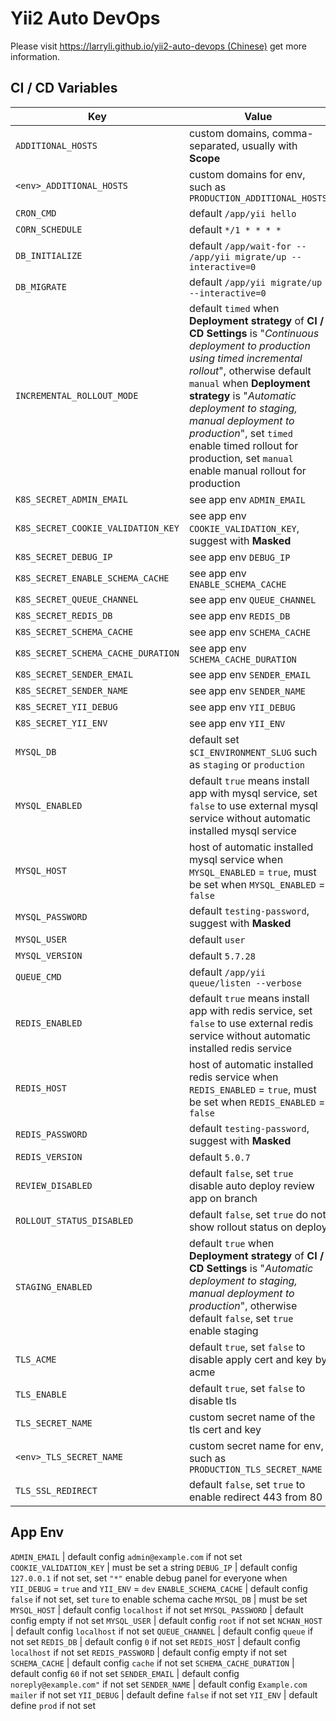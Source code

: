 # Yii2 Auto DevOps

Please visit [https://larryli.github.io/yii2-auto-devops (Chinese)](https://larryli.github.io/yii2-auto-devops) get more information.

## CI / CD Variables

Key | Value
--- | ---
`ADDITIONAL_HOSTS` | custom domains, comma-separated, usually with **Scope**
`<env>_ADDITIONAL_HOSTS` | custom domains for env, such as `PRODUCTION_ADDITIONAL_HOSTS`
`CRON_CMD` | default `/app/yii hello`
`CORN_SCHEDULE` | default `*/1 * * * *`
`DB_INITIALIZE` | default `/app/wait-for -- /app/yii migrate/up --interactive=0`
`DB_MIGRATE` | default `/app/yii migrate/up --interactive=0`
`INCREMENTAL_ROLLOUT_MODE` | default `timed` when **Deployment strategy** of **CI / CD Settings** is "*Continuous deployment to production using timed incremental rollout*", otherwise default `manual` when **Deployment strategy** is "*Automatic deployment to staging, manual deployment to production*", set `timed` enable timed rollout for production, set `manual` enable manual rollout for production  
`K8S_SECRET_ADMIN_EMAIL` | see app env `ADMIN_EMAIL`
`K8S_SECRET_COOKIE_VALIDATION_KEY` | see app env `COOKIE_VALIDATION_KEY`, suggest with **Masked**
`K8S_SECRET_DEBUG_IP` | see app env `DEBUG_IP`
`K8S_SECRET_ENABLE_SCHEMA_CACHE` | see app env `ENABLE_SCHEMA_CACHE`
`K8S_SECRET_QUEUE_CHANNEL` | see app env `QUEUE_CHANNEL`
`K8S_SECRET_REDIS_DB` | see app env `REDIS_DB`
`K8S_SECRET_SCHEMA_CACHE` | see app env `SCHEMA_CACHE`
`K8S_SECRET_SCHEMA_CACHE_DURATION` | see app env `SCHEMA_CACHE_DURATION`
`K8S_SECRET_SENDER_EMAIL` | see app env `SENDER_EMAIL`
`K8S_SECRET_SENDER_NAME` | see app env `SENDER_NAME`
`K8S_SECRET_YII_DEBUG` | see app env `YII_DEBUG`
`K8S_SECRET_YII_ENV` | see app env `YII_ENV`
`MYSQL_DB` | default set `$CI_ENVIRONMENT_SLUG` such as `staging` or `production`
`MYSQL_ENABLED` | default `true` means install app with mysql service, set `false` to use external mysql service without automatic installed mysql service
`MYSQL_HOST` | host of automatic installed mysql service when `MYSQL_ENABLED` = `true`, must be set when `MYSQL_ENABLED` = `false`
`MYSQL_PASSWORD` | default `testing-password`, suggest with **Masked**
`MYSQL_USER` | default `user`
`MYSQL_VERSION` | default `5.7.28`
`QUEUE_CMD` | default `/app/yii queue/listen --verbose`
`REDIS_ENABLED` | default `true` means install app with redis service, set `false` to use external redis service without automatic installed redis service
`REDIS_HOST` | host of automatic installed redis service when `REDIS_ENABLED` = `true`, must be set when `REDIS_ENABLED` = `false`
`REDIS_PASSWORD` | default `testing-password`, suggest with **Masked**
`REDIS_VERSION` | default `5.0.7`
`REVIEW_DISABLED` | default `false`, set `true` disable auto deploy review app on branch
`ROLLOUT_STATUS_DISABLED` | default `false`, set `true` do not show rollout status on deploy
`STAGING_ENABLED` | default `true` when **Deployment strategy** of **CI / CD Settings** is "*Automatic deployment to staging, manual deployment to production*", otherwise default `false`, set `true` enable staging
`TLS_ACME` | default `true`, set `false` to disable apply cert and key by acme
`TLS_ENABLE` | default `true`, set `false` to disable tls
`TLS_SECRET_NAME` | custom secret name of the tls cert and key
`<env>_TLS_SECRET_NAME` | custom secret name for env, such as `PRODUCTION_TLS_SECRET_NAME`
`TLS_SSL_REDIRECT` | default `false`, set `true` to enable redirect 443 from 80

## App Env

`ADMIN_EMAIL` | default config `admin@example.com` if not set
`COOKIE_VALIDATION_KEY` | must be set a string
`DEBUG_IP` | default config `127.0.0.1` if not set, set `"*"` enable debug panel for everyone when `YII_DEBUG` = `true` and `YII_ENV` = `dev`
`ENABLE_SCHEMA_CACHE` | default config `false` if not set, set `ture` to enable schema cache
`MYSQL_DB` | must be set
`MYSQL_HOST` | default config `localhost` if not set
`MYSQL_PASSWORD` | default config empty if not set
`MYSQL_USER` | default config `root` if not set
`NCHAN_HOST` | default config `localhost` if not set 
`QUEUE_CHANNEL` | default config `queue` if not set
`REDIS_DB` | default config `0` if not set
`REDIS_HOST` | default config `localhost` if not set 
`REDIS_PASSWORD` | default config empty if not set
`SCHEMA_CACHE` | default config `cache` if not set
`SCHEMA_CACHE_DURATION` | default config `60` if not set
`SENDER_EMAIL` | default config `noreply@example.com"` if not set
`SENDER_NAME` | default config `Example.com mailer` if not set
`YII_DEBUG` | default define `false` if not set
`YII_ENV` | default define `prod` if not set
